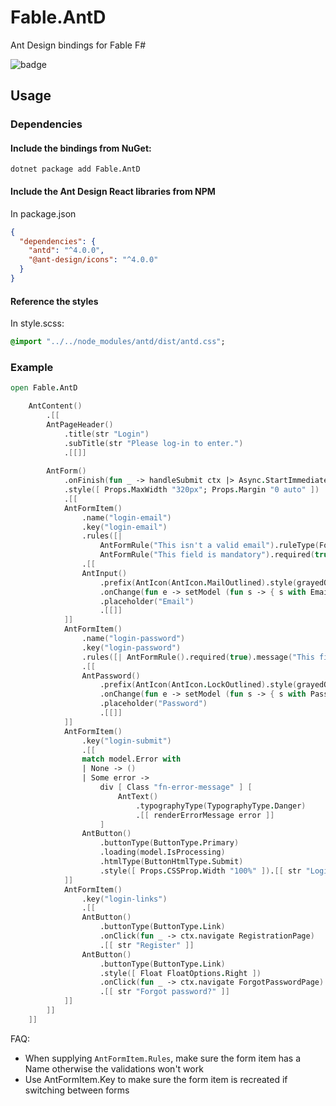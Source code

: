 ﻿# Fable.AntD

Ant Design bindings for Fable F#

<img src="https://buildstats.info/nuget/Fable.AntD" alt="badge"/>

## Usage

### Dependencies

#### Include the bindings from NuGet:

`dotnet package add Fable.AntD`

#### Include the Ant Design React libraries from NPM

In package.json
```json
{
  "dependencies": {
    "antd": "^4.0.0",
    "@ant-design/icons": "^4.0.0"
  }
}
```
#### Reference the styles

In style.scss:
```sass
@import "../../node_modules/antd/dist/antd.css";
```

### Example 

```fsharp
open Fable.AntD

    AntContent()
        .[[
        AntPageHeader()
            .title(str "Login")
            .subTitle(str "Please log-in to enter.")
            .[[]]
        
        AntForm()
            .onFinish(fun _ -> handleSubmit ctx |> Async.StartImmediate)
            .style([ Props.MaxWidth "320px"; Props.Margin "0 auto" ])
            .[[
            AntFormItem()
                .name("login-email")
                .key("login-email")
                .rules([|
                    AntFormRule("This isn't a valid email").ruleType(FormRuleType.Email)
                    AntFormRule("This field is mandatory").required(true) |])
                .[[
                AntInput()
                    .prefix(AntIcon(AntIcon.MailOutlined).style(grayedOut).[[]])
                    .onChange(fun e -> setModel (fun s -> { s with Email = e.Value }))
                    .placeholder("Email")
                    .[[]]
            ]]
            AntFormItem()
                .name("login-password")
                .key("login-password")
                .rules([| AntFormRule().required(true).message("This field is mandatory") |])
                .[[
                AntPassword()
                    .prefix(AntIcon(AntIcon.LockOutlined).style(grayedOut).[[]])
                    .onChange(fun e -> setModel (fun s -> { s with Password = base64 e.Value }))
                    .placeholder("Password")
                    .[[]]
            ]]
            AntFormItem()
                .key("login-submit")
                .[[
                match model.Error with
                | None -> ()
                | Some error ->
                    div [ Class "fn-error-message" ] [
                        AntText()
                            .typographyType(TypographyType.Danger)
                            .[[ renderErrorMessage error ]]
                    ]
                AntButton()
                    .buttonType(ButtonType.Primary)
                    .loading(model.IsProcessing)
                    .htmlType(ButtonHtmlType.Submit)
                    .style([ Props.CSSProp.Width "100%" ]).[[ str "Login" ]]
            ]]
            AntFormItem()
                .key("login-links")
                .[[
                AntButton()
                    .buttonType(ButtonType.Link)
                    .onClick(fun _ -> ctx.navigate RegistrationPage)
                    .[[ str "Register" ]]
                AntButton()
                    .buttonType(ButtonType.Link)
                    .style([ Float FloatOptions.Right ])
                    .onClick(fun _ -> ctx.navigate ForgotPasswordPage)
                    .[[ str "Forgot password?" ]]
            ]]
        ]]
    ]]
```

FAQ:

- When supplying `AntFormItem.Rules`, make sure the form item has a Name otherwise the validations won't work
- Use AntFormItem.Key to make sure the form item is recreated if switching between forms
